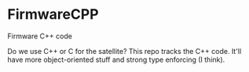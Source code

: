 # FirmwareCPP
Firmware C++ code 

Do we use C++ or C for the satellite? This repo tracks the C++ code. It'll have more object-oriented stuff and strong type enforcing (I think).
